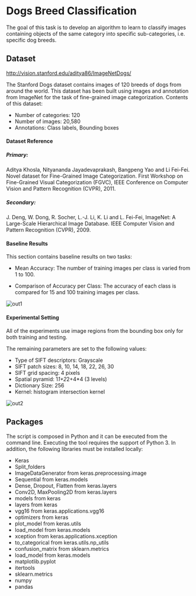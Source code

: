 # Dogs Breed Classification

The goal of this task is to develop an algorithm to learn to classify images containing objects of the same category into specific sub-categories, i.e. specific dog breeds.

## Dataset
http://vision.stanford.edu/aditya86/ImageNetDogs/

The Stanford Dogs dataset contains images of 120 breeds of dogs from around the world. This dataset has been built using images and annotation from ImageNet for the task of fine-grained image categorization. Contents of this dataset:

* Number of categories: 120
* Number of images: 20,580
* Annotations: Class labels, Bounding boxes

#### Dataset Reference

##### Primary:
  Aditya Khosla, Nityananda Jayadevaprakash, Bangpeng Yao and Li Fei-Fei. Novel dataset for Fine-Grained Image Categorization. First Workshop on Fine-Grained Visual Categorization (FGVC), IEEE Conference on Computer Vision and Pattern Recognition (CVPR), 2011.

##### Secondary:
  J. Deng, W. Dong, R. Socher, L.-J. Li, K. Li and L. Fei-Fei, ImageNet: A Large-Scale Hierarchical Image Database. IEEE Computer Vision and Pattern Recognition (CVPR), 2009.
  
#### Baseline Results
This section contains baseline results on two tasks:

* Mean Accuracy: The number of training images per class is varied from 1 to 100.

* Comparison of Accuracy per Class: The accuracy of each class is compared for 15 and 100 training images per class.

![out1](https://github.com/Gkontopodis/Image-classification---Stanford-dogs/blob/main/mean_accuracy.png)

#### Experimental Setting
All of the experiments use image regions from the bounding box only for both training and testing.

The remaining parameters are set to the following values:

* Type of SIFT descriptors: Grayscale
* SIFT patch sizes: 8, 10, 14, 18, 22, 26, 30
* SIFT grid spacing: 4 pixels
* Spatial pyramid: 1*1+2*2+4*4 (3 levels)
* Dictionary Size: 256
* Kernel: histogram intersection kernel

![out2](https://github.com/Gkontopodis/Image-classification---Stanford-dogs/blob/main/bar_graph_small.jpg)

## Packages

The script is composed in Python and it can be executed from the command line. Executing the tool requires the support of Python 3. In addition, the following libraries must be installed locally:

* Keras
* Split_folders
* ImageDataGenerator from keras.preprocessing.image
* Sequential from keras.models
* Dense, Dropout, Flatten from keras.layers 
* Conv2D, MaxPooling2D from keras.layers 
* models from keras 
* layers from keras 
* vgg16 from keras.applications.vgg16 
* optimizers from keras 
* plot_model from keras.utils
* load_model from keras.models
* xception from keras.applications.xception 
* to_categorical from keras.utils.np_utils 
* confusion_matrix from sklearn.metrics 
* load_model from keras.models 
* matplotlib.pyplot
* itertools
* sklearn.metrics
* numpy
* pandas
